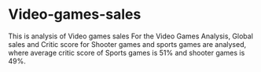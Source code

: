# Video-games-sales
This is analysis of Video games sales
For the Video Games Analysis, Global sales and Critic score for Shooter games and sports games are analysed, where average critic score of Sports games is 51% and shooter games is 49%.
